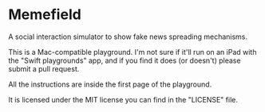 # Memefield
A social interaction simulator to show fake news spreading mechanisms.

This is a Mac-compatible playground. 
I'm not sure if it'll run on an iPad with the "Swift playgrounds" app, and if you find it does (or doesn't) please submit a pull request.

All the instructions are inside the first page of the playground.

It is licensed under the MIT license you can find in the "LICENSE" file.
